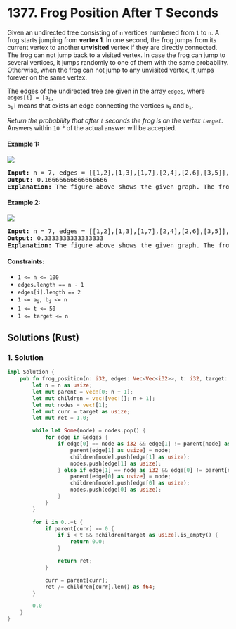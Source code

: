 # 1377. Frog Position After T Seconds
Given an undirected tree consisting of `n` vertices numbered from `1` to `n`. A frog starts jumping from **vertex 1**. In one second, the frog jumps from its current vertex to another **unvisited** vertex if they are directly connected. The frog can not jump back to a visited vertex. In case the frog can jump to several vertices, it jumps randomly to one of them with the same probability. Otherwise, when the frog can not jump to any unvisited vertex, it jumps forever on the same vertex.

The edges of the undirected tree are given in the array `edges`, where <code>edges[i] = [a<sub>i</sub>, b<sub>i</sub>]</code> means that exists an edge connecting the vertices <code>a<sub>i</sub></code> and <code>b<sub>i</sub></code>.

*Return the probability that after `t` seconds the frog is on the vertex `target`*. Answers within <code>10<sup>-5</sup></code> of the actual answer will be accepted.

#### Example 1:
![](https://assets.leetcode.com/uploads/2021/12/21/frog1.jpg)
<pre>
<strong>Input:</strong> n = 7, edges = [[1,2],[1,3],[1,7],[2,4],[2,6],[3,5]], t = 2, target = 4
<strong>Output:</strong> 0.16666666666666666
<strong>Explanation:</strong> The figure above shows the given graph. The frog starts at vertex 1, jumping with 1/3 probability to the vertex 2 after second 1 and then jumping with 1/2 probability to vertex 4 after second 2. Thus the probability for the frog is on the vertex 4 after 2 seconds is 1/3 * 1/2 = 1/6 = 0.16666666666666666.
</pre>

#### Example 2:
![](https://assets.leetcode.com/uploads/2021/12/21/frog2.jpg)
<pre>
<strong>Input:</strong> n = 7, edges = [[1,2],[1,3],[1,7],[2,4],[2,6],[3,5]], t = 1, target = 7
<strong>Output:</strong> 0.3333333333333333
<strong>Explanation:</strong> The figure above shows the given graph. The frog starts at vertex 1, jumping with 1/3 = 0.3333333333333333 probability to the vertex 7 after second 1.
</pre>

#### Constraints:
* `1 <= n <= 100`
* `edges.length == n - 1`
* `edges[i].length == 2`
* <code>1 <= a<sub>i</sub>, b<sub>i</sub> <= n</code>
* `1 <= t <= 50`
* `1 <= target <= n`

## Solutions (Rust)

### 1. Solution
```Rust
impl Solution {
    pub fn frog_position(n: i32, edges: Vec<Vec<i32>>, t: i32, target: i32) -> f64 {
        let n = n as usize;
        let mut parent = vec![0; n + 1];
        let mut children = vec![vec![]; n + 1];
        let mut nodes = vec![1];
        let mut curr = target as usize;
        let mut ret = 1.0;

        while let Some(node) = nodes.pop() {
            for edge in &edges {
                if edge[0] == node as i32 && edge[1] != parent[node] as i32 {
                    parent[edge[1] as usize] = node;
                    children[node].push(edge[1] as usize);
                    nodes.push(edge[1] as usize);
                } else if edge[1] == node as i32 && edge[0] != parent[node] as i32 {
                    parent[edge[0] as usize] = node;
                    children[node].push(edge[0] as usize);
                    nodes.push(edge[0] as usize);
                }
            }
        }

        for i in 0..=t {
            if parent[curr] == 0 {
                if i < t && !children[target as usize].is_empty() {
                    return 0.0;
                }

                return ret;
            }

            curr = parent[curr];
            ret /= children[curr].len() as f64;
        }

        0.0
    }
}
```
